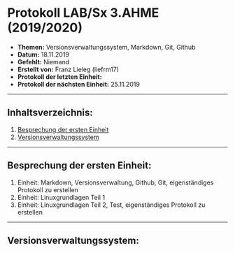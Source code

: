 # Protokoll LAB/Sx 3.AHME (2019/2020)

* **Themen:** Versionsverwaltungssystem, Markdown, Git, Github
* **Datum:** 18.11.2019
* **Gefehlt:** Niemand
* **Erstellt von:** Franz Lieleg (liefrm17)
* **Protokoll der letzten Einheit:**
* **Protokoll der nächsten Einheit:** 25.11.2019

-------------------------------------------------------------------------------------------------------------------------------------------

## Inhaltsverzeichnis:

1. [Besprechung der ersten Einheit](#besprechung-der-ersten-einheit)
1. [Versionsverwaltungssystem](#versionsverwaltungssystem)

-------------------------------------------------------------------------------------------------------------------------------------------

## Besprechung der ersten Einheit:

1. Einheit: Markdown, Versionsverwaltung, Github, Git, eigenständiges Protokoll zu erstellen
1. Einheit: Linuxgrundlagen Teil 1
1. Einheit: Linuxgrundlagen Teil 2, Test, eigenständiges Protokoll zu erstellen

-------------------------------------------------------------------------------------------------------------------------------------------

## Versionsverwaltungssystem:


